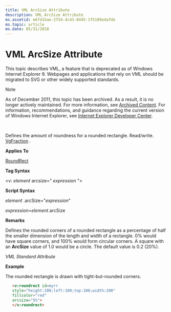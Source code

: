 ```yaml
---
title: VML ArcSize Attribute
description: VML ArcSize Attribute
ms.assetid: e67d1bae-2f54-4c43-8445-1f5109e4afde
ms.topic: article
ms.date: 05/31/2018
---
```


# VML ArcSize Attribute

This topic describes VML, a feature that is deprecated as of Windows Internet Explorer 9. Webpages and applications that rely on VML should be migrated to SVG or other widely supported standards.

> [!Note]  
> As of December 2011, this topic has been archived. As a result, it is no longer actively maintained. For more information, see [Archived Content](https://docs.microsoft.com/previous-versions/windows/internet-explorer/ie-developer/). For information, recommendations, and guidance regarding the current version of Windows Internet Explorer, see [Internet Explorer Developer Center](https://go.microsoft.com/fwlink/p/?linkid=204313).

 

Defines the amount of roundness for a rounded rectangle. Read/write. [VgFraction](msdn-online-vml-vgfraction-data-type.md) .

**Applies To**

[RoundRect](msdn-online-vml-roundrect-element.md)

**Tag Syntax**

<v: *element* arcsize=" *expression* ">

**Script Syntax**

*element* .arcSize="*expression*"

*expression*=*element*.arcSize

**Remarks**

Defines the rounded corners of a rounded rectangle as a percentage of half the smaller dimension of the length and width of a rectangle. 0% would have square corners, and 100% would form circular corners. A square with an **ArcSize** value of 1.0 would be a circle. The default value is 0.2 (20%).

*VML Standard Attribute*

**Example**

The rounded rectangle is drawn with tight-but-rounded corners.


```HTML
   <v:roundrect id=myrr
   style="height:100;left:100;top:100;width:200"
   fillcolor="red"
   arcsize="5%">
   </v:roundrect>
```



 

 




